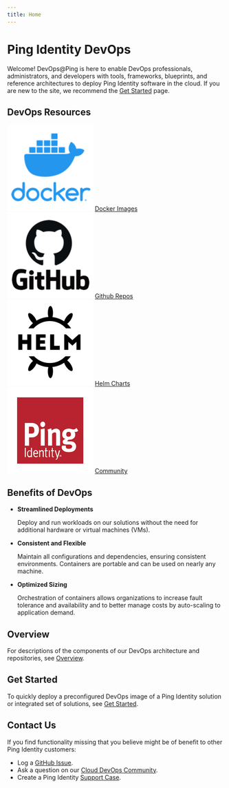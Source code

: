 ```yaml
---
title: Home
---
```

# Ping Identity DevOps

Welcome! DevOps@Ping is here to enable DevOps professionals, administrators, and developers with tools, frameworks, blueprints, and reference architectures to deploy Ping Identity software in the cloud.  If you are new to the site, we recommend the [Get Started](./get-started/getStarted.md) page.

## DevOps Resources

<div class="banner" onclick="window.open('https://hub.docker.com/u/pingidentity','');">
    <img class="assets" src="images/logos/docker.png" />
    <span class="caption">
        <a class="assetlinks" href="https://hub.docker.com/u/pingidentity" target=”_blank”>Docker Images</a>
    </span>
</div>
<div class="banner" onclick="window.open('https://github.com/topics/ping-devops','');">
    <img class="assets" src="images/logos/github.png"/>
    <span class="caption">
        <a class="assetlinks" href="https://github.com/topics/ping-devops" target=”_blank”>Github Repos</a>
    </span>
</div>
<div class="banner" onclick="window.open('https://helm.pingidentity.com','');">
    <img class="assets" src="images/logos/helm.png"/>
    <span class="caption">
        <a class="assetlinks" href="https://helm.pingidentity.com" target=”_blank”>Helm Charts</a>
    </span>
</div>
<div class="banner" onclick="window.open('https://support.pingidentity.com/s/topic/0TO1W000000IF30WAG/cloud-devops','');">
    <img class="assets" src="images/logos/ping.png"/>
    <span class="caption">
        <a class="assetlinks" href="https://support.pingidentity.com/s/topic/0TO1W000000IF30WAG/cloud-devops" target=”_blank”>Community</a>
    </span>
</div>

## Benefits of DevOps

* **Streamlined Deployments**

    Deploy and run workloads on our solutions without the need for additional hardware or virtual machines (VMs).

* **Consistent and Flexible**

    Maintain all configurations and dependencies, ensuring consistent environments. Containers are portable and can be used on nearly any machine.

* **Optimized Sizing**

    Orchestration of containers allows organizations to increase fault tolerance and availability and to better manage costs by auto-scaling to application demand.

## Overview

For descriptions of the components of our DevOps architecture and repositories, see [Overview](overview.md).

## Get Started

To quickly deploy a preconfigured DevOps image of a Ping Identity solution or integrated set of solutions, see [Get Started](get-started/getStarted.md).

## Contact Us

If you find functionality missing that you believe might be of benefit to other Ping Identity customers:

* Log a [GitHub Issue](https://github.com/pingidentity/pingidentity-devops-getting-started/issues).
* Ask a question on our [Cloud DevOps Community](https://support.pingidentity.com/s/topic/0TO1W000000IF8fWAG/cloud-devops-community).
* Create a Ping Identity [Support Case](https://support.pingidentity.com/s/).
